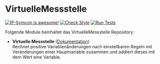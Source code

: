# VirtuelleMessstelle

[![IP-Symcon is awesome!](https://img.shields.io/badge/IP--Symcon-5.5-blue.svg)](https://www.symcon.de)
[![Check Style](https://github.com/symcon/VirtuelleMessstelle/workflows/Check%20Style/badge.svg)](https://github.com/symcon/VirtuelleMessstelle/actions)
[![Run Tests](https://github.com/symcon/VirtuelleMessstelle/workflows/Run%20Tests/badge.svg)](https://github.com/symcon/VirtuelleMessstelle/actions)

Folgende Module beinhaltet das VirtuelleMessstelle Repository:

- __Virtuelle Messstelle__ ([Dokumentation](Virtuelle%20Messstelle))  
	Rechnet positive Variablenänderungen nach einstellbaren Regeln mit Veränderungen einer Hauptvariable zusammen und addiert dieses mit dem Wert eine Variable. 